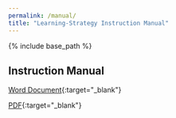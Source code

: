 ```yaml
---
permalink: /manual/
title: "Learning-Strategy Instruction Manual"
---
```


{% include base_path %}

## Instruction Manual

[Word Document](){:target="_blank"}

[PDF](){:target="_blank"}
